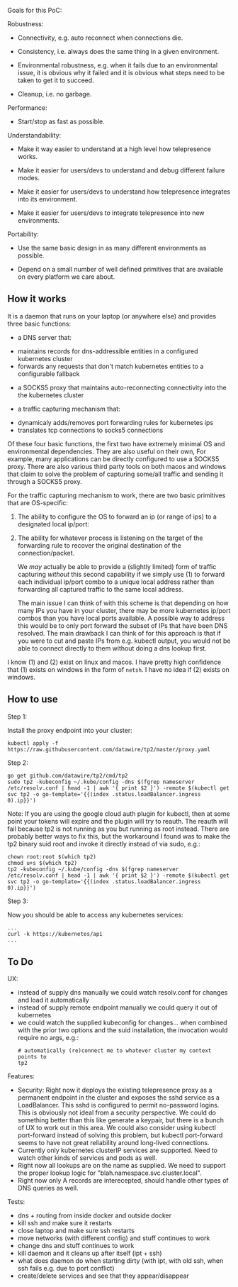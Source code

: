 Goals for this PoC:

Robustness:

 - Connectivity, e.g. auto reconnect when connections die.

 - Consistency, i.e. always does the same thing in a given
   environment.

 - Environmental robustness, e.g. when it fails due to an
   environmental issue, it is obvious why it failed and it is obvious
   what steps need to be taken to get it to succeed.

 - Cleanup, i.e. no garbage.

Performance:

 - Start/stop as fast as possible.

Understandability:

 - Make it way easier to understand at a high level how telepresence
   works.

 - Make it easier for users/devs to understand and debug different
   failure modes.

 - Make it easier for users/devs to understand how telepresence
   integrates into its environment.

 - Make it easier for users/devs to integrate telepresence into new
   environments.

Portability:

 - Use the same basic design in as many different environments as
   possible.

 - Depend on a small number of well defined primitives that are
   available on every platform we care about.

How it works
------------

It is a daemon that runs on your laptop (or anywhere else) and
provides three basic functions:

 * a DNS server that:
  - maintains records for dns-addressible entities in a configured
    kubernetes cluster
  - forwards any requests that don't match kubernetes entities to a
    configurable fallback

 * a SOCKS5 proxy that maintains auto-reconnecting connectivity into
   the the kubernetes cluster

 * a traffic capturing mechanism that:
  - dynamicaly adds/removes port forwarding rules for kubernetes ips
  - translates tcp connections to socks5 connections

Of these four basic functions, the first two have extremely minimal OS
and environmental dependencies. They are also useful on their own, For
example, many applications can be directly configured to use a SOCKS5
proxy. There are also various third party tools on both macos and
windows that claim to solve the problem of capturing some/all traffic
and sending it through a SOCKS5 proxy.

For the traffic capturing mechanism to work, there are two basic
primitives that are OS-specific:

1. The ability to configure the OS to forward an ip (or range of ips)
   to a designated local ip/port:

2. The ability for whatever process is listening on the target of the
   forwarding rule to recover the original destination of the
   connection/packet.

   We *may* actually be able to provide a (slightly limited) form of
   traffic capturing *without* this second capability if we simply
   use (1) to forward each individual ip/port combo to a unique
   local address rather than forwarding all captured traffic to the
   same local address.

   The main issue I can think of with this scheme is that depending on
   how many IPs you have in your cluster, there may be more kubernetes
   ip/port combos than you have local ports available. A possible way
   to address this would be to only port forward the subset of IPs
   that have been DNS resolved. The main drawback I can think of for
   this approach is that if you were to cut and paste IPs from
   e.g. kubectl output, you would not be able to connect directly to
   them without doing a dns lookup first.

I know (1) and (2) exist on linux and macos. I have pretty high
confidence that (1) exists on windows in the form of `netsh`. I have
no idea if (2) exists on windows.

How to use
----------

Step 1:

Install the proxy endpoint into your cluster:

```
kubectl apply -f https://raw.githubusercontent.com/datawire/tp2/master/proxy.yaml
```

Step 2:

```
go get github.com/datawire/tp2/cmd/tp2
sudo tp2 -kubeconfig ~/.kube/config -dns $(fgrep nameserver /etc/resolv.conf | head -1 | awk '{ print $2 }') -remote $(kubectl get svc tp2 -o go-template='{{(index .status.loadBalancer.ingress 0).ip}}')
```

Note: If you are using the google cloud auth plugin for kubectl, then
at some point your tokens will expire and the plugin will try to
reauth. The reauth will fail because tp2 is not running as you but
running as root instead. There are probably better ways to fix this,
but the workaround I found was to make the tp2 binary suid root and
invoke it directly instead of via sudo, e.g.:

```
chown root:root $(which tp2)
chmod u+s $(which tp2)
tp2 -kubeconfig ~/.kube/config -dns $(fgrep nameserver /etc/resolv.conf | head -1 | awk '{ print $2 }') -remote $(kubectl get svc tp2 -o go-template='{{(index .status.loadBalancer.ingress 0).ip}}')
```

Step 3:

Now you should be able to access any kubernetes services:

```
...
curl -k https://kubernetes/api
...
```

To Do
-----

UX:

 - instead of supply dns manually we could watch resolv.conf for changes and load it automatically
 - instead of supply remote endpoint manually we could query it out of kubernetes
 - we could watch the supplied kubeconfig for changes... when combined with the prior two options and the suid installation, the invocation would require no args, e.g.:
   ```
   # automatically (re)connect me to whatever cluster my context points to
   tp2
   ```
Features:

 - Security: Right now it deploys the existing telepresence proxy as a
   permanent endpoint in the cluster and exposes the sshd service as a
   LoadBalancer. This sshd is configured to permit no-password
   logins. This is obviously not ideal from a security perspective. We
   could do something better than this like generate a keypair, but
   there is a bunch of UX to work out in this area. We could also
   consider using kubectl port-forward instead of solving this
   problem, but kubectl port-forward seems to have not great
   reliability around long-lived connections.
 - Currently only kubernetes clusterIP services are supported. Need to
   watch other kinds of services and pods as well.
 - Right now all lookups are on the name as supplied. We need to
   support the proper lookup logic for
   "blah.namespace.svc.cluster.local".
 - Right now only A records are interecepted, should handle other
   types of DNS queries as well.

Tests:

 - dns + routing from inside docker and outside docker
 - kill ssh and make sure it restarts
 - close laptop and make sure ssh restarts
 - move networks (with different config) and stuff continues to work
 - change dns and stuff continues to work
 - kill daemon and it cleans up after itself (ipt + ssh)
 - what does daemon do when starting dirty (with ipt, with old ssh, when ssh fails e.g. due to port conflict)
 - create/delete services and see that they appear/disappear
